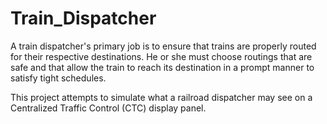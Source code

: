 # Train_Dispatcher

A train dispatcher's primary job is to ensure that trains are properly routed for their respective destinations. He or she must choose routings that are safe and that allow the train to reach its destination in a prompt manner to satisfy tight schedules.

This project attempts to simulate what a railroad dispatcher may see on a Centralized Traffic Control (CTC) display panel.
